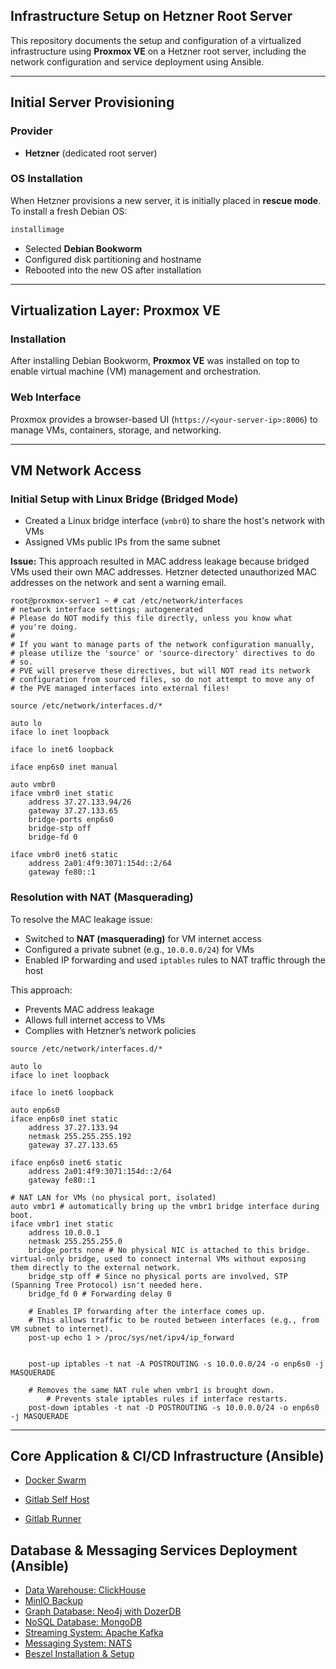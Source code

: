 ## Infrastructure Setup on Hetzner Root Server

This repository documents the setup and configuration of a virtualized infrastructure using **Proxmox VE** on a Hetzner root server, including the network configuration and service deployment using Ansible.

---

## Initial Server Provisioning

### Provider

* **Hetzner** (dedicated root server)

### OS Installation

When Hetzner provisions a new server, it is initially placed in **rescue mode**. To install a fresh Debian OS:

```bash
installimage
```

* Selected **Debian Bookworm**
* Configured disk partitioning and hostname
* Rebooted into the new OS after installation

---

## Virtualization Layer: Proxmox VE

### Installation

After installing Debian Bookworm, **Proxmox VE** was installed on top to enable virtual machine (VM) management and orchestration.

### Web Interface

Proxmox provides a browser-based UI (`https://<your-server-ip>:8006`) to manage VMs, containers, storage, and networking.

---

## VM Network Access

### Initial Setup with Linux Bridge (Bridged Mode)

* Created a Linux bridge interface (`vmbr0`) to share the host's network with VMs
* Assigned VMs public IPs from the same subnet

**Issue:**
This approach resulted in MAC address leakage because bridged VMs used their own MAC addresses. Hetzner detected unauthorized MAC addresses on the network and sent a warning email.

```
root@proxmox-server1 ~ # cat /etc/network/interfaces
# network interface settings; autogenerated
# Please do NOT modify this file directly, unless you know what
# you're doing.
#
# If you want to manage parts of the network configuration manually,
# please utilize the 'source' or 'source-directory' directives to do
# so.
# PVE will preserve these directives, but will NOT read its network
# configuration from sourced files, so do not attempt to move any of
# the PVE managed interfaces into external files!

source /etc/network/interfaces.d/*

auto lo
iface lo inet loopback

iface lo inet6 loopback

iface enp6s0 inet manual

auto vmbr0
iface vmbr0 inet static
	address 37.27.133.94/26
	gateway 37.27.133.65
	bridge-ports enp6s0
	bridge-stp off
	bridge-fd 0

iface vmbr0 inet6 static
	address 2a01:4f9:3071:154d::2/64
	gateway fe80::1
```

### Resolution with NAT (Masquerading)

To resolve the MAC leakage issue:

* Switched to **NAT (masquerading)** for VM internet access
* Configured a private subnet (e.g., `10.0.0.0/24`) for VMs
* Enabled IP forwarding and used `iptables` rules to NAT traffic through the host

This approach:

* Prevents MAC address leakage
* Allows full internet access to VMs
* Complies with Hetzner’s network policies

```
source /etc/network/interfaces.d/*

auto lo
iface lo inet loopback

iface lo inet6 loopback

auto enp6s0
iface enp6s0 inet static
    address 37.27.133.94
    netmask 255.255.255.192
    gateway 37.27.133.65

iface enp6s0 inet6 static
    address 2a01:4f9:3071:154d::2/64
    gateway fe80::1

# NAT LAN for VMs (no physical port, isolated)
auto vmbr1 # automatically bring up the vmbr1 bridge interface during boot. 
iface vmbr1 inet static
    address 10.0.0.1
    netmask 255.255.255.0
    bridge_ports none # No physical NIC is attached to this bridge. virtual-only bridge, used to connect internal VMs without exposing them directly to the external network.
    bridge_stp off # Since no physical ports are involved, STP (Spanning Tree Protocol) isn't needed here.
    bridge_fd 0 # Forwarding delay 0
    
    # Enables IP forwarding after the interface comes up.
    # This allows traffic to be routed between interfaces (e.g., from VM subnet to internet).
    post-up echo 1 > /proc/sys/net/ipv4/ip_forward
    
    
    post-up iptables -t nat -A POSTROUTING -s 10.0.0.0/24 -o enp6s0 -j MASQUERADE
    
    # Removes the same NAT rule when vmbr1 is brought down.
		# Prevents stale iptables rules if interface restarts.
    post-down iptables -t nat -D POSTROUTING -s 10.0.0.0/24 -o enp6s0 -j MASQUERADE
```

---
## Core Application & CI/CD Infrastructure (Ansible)

 * [Docker Swarm](https://github.com/axel-karki/docker-swarm-ansible)

 * [Gitlab Self Host](https://github.com/axel-karki/gitlab-self-host)
 * [Gitlab Runner](https://github.com/axel-karki/gitlab-runner)


## Database & Messaging Services Deployment (Ansible)

 * [Data Warehouse: ClickHouse](https://github.com/axel-karki/clickhouse-ansible)
 * [MinIO Backup](https://github.com/axel-karki/minio-ansible)
 * [Graph Database: Neo4j with DozerDB](https://github.com/axel-karki/neo4j-dozer-ansible)
 * [NoSQL Database: MongoDB](https://github.com/axel-karki/ansible-mongo)
 * [Streaming System: Apache Kafka](https://github.com/axel-karki/kafka-ansible)
 * [Messaging System: NATS](https://github.com/axel-karki/nats-server-ansible)
 * [Beszel Installation & Setup](https://github.com/axel-karki/beszel-ansible)
